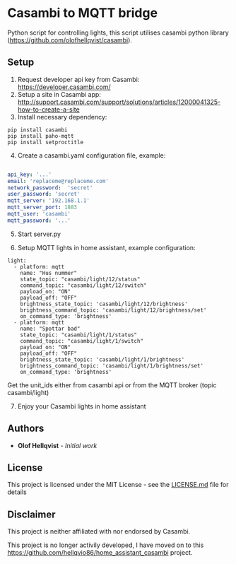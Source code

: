 # Casambi to MQTT bridge

Python script for controlling lights, this script utilises casambi python library (https://github.com/olofhellqvist/casambi).

## Setup
1. Request developer api key from Casambi: https://developer.casambi.com/
2. Setup a site in Casambi app: http://support.casambi.com/support/solutions/articles/12000041325-how-to-create-a-site
3. Install necessary dependency: 
```
pip install casambi
pip install paho-mqtt
pip install setproctitle 
```
4. Create a casambi.yaml configuration file, example:
```yaml

api_key: '...'
email: 'replaceme@replaceme.com'
network_password:  'secret'
user_password: 'secret'
mqtt_server: '192.168.1.1'
mqtt_server_port: 1883
mqtt_user: 'casambi'
mqtt_password: '...'
```

5. Start server.py

6. Setup MQTT lights in home assistant, example configuration:

```
light:
  - platform: mqtt
    name: "Hus nummer"
    state_topic: "casambi/light/12/status"
    command_topic: "casambi/light/12/switch"
    payload_on: "ON"
    payload_off: "OFF"
    brightness_state_topic: 'casambi/light/12/brightness'
    brightness_command_topic: 'casambi/light/12/brightness/set'
    on_command_type: 'brightness'
  - platform: mqtt
    name: "Spottar bad"
    state_topic: "casambi/light/1/status"
    command_topic: "casambi/light/1/switch"
    payload_on: "ON"
    payload_off: "OFF"
    brightness_state_topic: 'casambi/light/1/brightness'
    brightness_command_topic: 'casambi/light/1/brightness/set'
    on_command_type: 'brightness'
```
Get the unit_ids either from casambi api or from the MQTT broker (topic casambi/light)

7. Enjoy your Casambi lights in home assistant

## Authors

* **Olof Hellqvist** - *Initial work*

## License

This project is licensed under the MIT License - see the [LICENSE.md](LICENSE.md) file for details

## Disclaimer
This project is neither affiliated with nor endorsed by Casambi.

This project is no longer activily developed, I have moved on to this  https://github.com/hellqvio86/home_assistant_casambi project.
